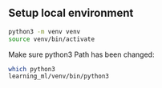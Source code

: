 ## Setup local environment

```sh
python3 -m venv venv
source venv/bin/activate
```

Make sure python3 Path has been changed:

```sh
which python3
learning_ml/venv/bin/python3
```
